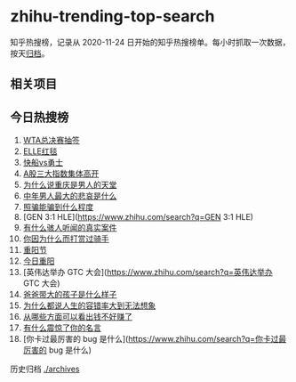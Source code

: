 # zhihu-trending-top-search

知乎热搜榜，记录从 2020-11-24
日开始的知乎热搜榜单。每小时抓取一次数据，按天[归档](./archives)。

## 相关项目

## 今日热搜榜

<!-- BEGIN -->
<!-- 最后更新时间 Thu Oct 30 2025 11:38:07 GMT+0800 (China Standard Time) -->

1. [WTA总决赛抽签](https://www.zhihu.com/search?q=WTA总决赛抽签)
1. [ELLE红毯](https://www.zhihu.com/search?q=ELLE红毯)
1. [快船vs勇士](https://www.zhihu.com/search?q=快船vs勇士)
1. [A股三大指数集体高开](https://www.zhihu.com/search?q=A股三大指数集体高开)
1. [为什么说重庆是男人的天堂](https://www.zhihu.com/search?q=为什么说重庆是男人的天堂)
1. [中年男人最大的悲哀是什么](https://www.zhihu.com/search?q=中年男人最大的悲哀是什么)
1. [照骗能骗到什么程度](https://www.zhihu.com/search?q=照骗能骗到什么程度)
1. [GEN 3:1 HLE](https://www.zhihu.com/search?q=GEN 3:1 HLE)
1. [有什么骇人听闻的真实案件](https://www.zhihu.com/search?q=有什么骇人听闻的真实案件)
1. [你因为什么而打赏过骑手](https://www.zhihu.com/search?q=你因为什么而打赏过骑手)
1. [重阳节](https://www.zhihu.com/search?q=重阳节)
1. [今日重阳](https://www.zhihu.com/search?q=今日重阳)
1. [英伟达举办 GTC 大会](https://www.zhihu.com/search?q=英伟达举办 GTC 大会)
1. [爸爸带大的孩子是什么样子](https://www.zhihu.com/search?q=爸爸带大的孩子是什么样子)
1. [为什么都说人生的容错率大到无法想象](https://www.zhihu.com/search?q=为什么都说人生的容错率大到无法想象)
1. [从哪些方面可以看出钱不好赚了](https://www.zhihu.com/search?q=从哪些方面可以看出钱不好赚了)
1. [有什么震惊了你的名言](https://www.zhihu.com/search?q=有什么震惊了你的名言)
1. [你卡过最厉害的 bug 是什么](https://www.zhihu.com/search?q=你卡过最厉害的 bug
   是什么)

<!-- END -->

历史归档 [./archives](./archives)
